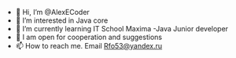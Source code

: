 - 👋 Hi, I’m @AlexECoder
- 👀 I’m interested in Java core
- 🌱 I’m currently learning IT School Maxima -Java Junior developer
- 💞️ I am open for cooperation and suggestions
- 📫 How to reach me. Email Rfo53@yandex.ru


<!---
AlexECoder/AlexECoder is a ✨ special ✨ repository because its `README.md` (this file) appears on your GitHub profile.
You can click the Preview link to take a look at your changes.
--->
